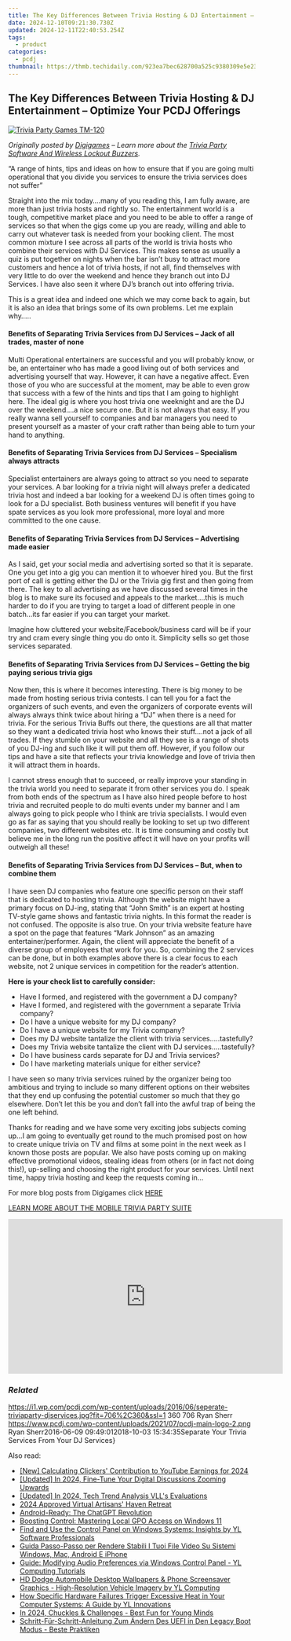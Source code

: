 ```yaml
---
title: The Key Differences Between Trivia Hosting & DJ Entertainment – Optimize Your PCDJ Offerings
date: 2024-12-10T09:21:30.730Z
updated: 2024-12-11T22:40:53.254Z
tags:
  - product
categories:
  - pcdj
thumbnail: https://thmb.techidaily.com/923ea7bec628700a525c9380309e5e23cc2f5ab6e5621bb73a4e4cfe01264003.jpg
---
```


## The Key Differences Between Trivia Hosting & DJ Entertainment – Optimize Your PCDJ Offerings

[![Trivia Party Games TM-120](https://i1.wp.com/pcdj.com/wp-content/uploads/2016/06/seperate-triviaparty-djservices.jpg?resize=706%2C321&ssl=1)](https://i1.wp.com/pcdj.com/wp-content/uploads/2016/06/seperate-triviaparty-djservices.jpg?fit=706%2C360&ssl=1 "Trivia Party Games TM-120")

_Originally posted by [Digigames](https://wireless-buzzers-quiz-buzzer-trivia-games.com/2016/05/19/benefits-of-separating-trivia-services-from-dj-services/) – Learn more about the [Trivia Party Software And Wireless Lockout Buzzers](https://tools.techidaily.com/pcdj/products/)._ 

“A range of hints, tips and ideas on how to ensure that if you are going multi operational that you divide you services to ensure the trivia services does not suffer”

Straight into the mix today….many of you reading this, I am fully aware, are more than just trivia hosts and rightly so. The entertainment world is a tough, competitive market place and you need to be able to offer a range of services so that when the gigs come up you are ready, willing and able to carry out whatever task is needed from your booking client. The most common mixture I see across all parts of the world is trivia hosts who combine their services with DJ Services. This makes sense as usually a quiz is put together on nights when the bar isn’t busy to attract more customers and hence a lot of trivia hosts, if not all, find themselves with very little to do over the weekend and hence they branch out into DJ Services. I have also seen it where DJ’s branch out into offering trivia.

This is a great idea and indeed one which we may come back to again, but it is also an idea that brings some of its own problems. Let me explain why…..

#### **Benefits of Separating Trivia Services from DJ Services – Jack of all trades, master of none**

Multi Operational entertainers are successful and you will probably know, or be, an entertainer who has made a good living out of both services and advertising yourself that way. However, it can have a negative affect. Even those of you who are successful at the moment, may be able to even grow that success with a few of the hints and tips that I am going to highlight here. The ideal gig is where you host trivia one weeknight and are the DJ over the weekend….a nice secure one. But it is not always that easy. If you really wanna sell yourself to companies and bar managers you need to present yourself as a master of your craft rather than being able to turn your hand to anything.

#### **Benefits of Separating Trivia Services from DJ Services – Specialism always attracts**

Specialist entertainers are always going to attract so you need to separate your services. A bar looking for a trivia night will always prefer a dedicated trivia host and indeed a bar looking for a weekend DJ is often times going to look for a DJ specialist. Both business ventures will benefit if you have spate services as you look more professional, more loyal and more committed to the one cause.

#### **Benefits of Separating Trivia Services from DJ Services – Advertising made easier**

As I said, get your social media and advertising sorted so that it is separate. One you get into a gig you can mention it to whoever hired you. But the first port of call is getting either the DJ or the Trivia gig first and then going from there. The key to all advertising as we have discussed several times in the blog is to make sure its focused and appeals to the market….this is much harder to do if you are trying to target a load of different people in one batch…its far easier if you can target your market.

Imagine how cluttered your website/Facebook/business card will be if your try and cram every single thing you do onto it. Simplicity sells so get those services separated.

#### **Benefits of Separating Trivia Services from DJ Services – Getting the big paying serious trivia gigs**

Now then, this is where it becomes interesting. There is big money to be made from hosting serious trivia contests. I can tell you for a fact the organizers of such events, and even the organizers of corporate events will always always think twice about hiring a “DJ” when there is a need for trivia. For the serious Trivia Buffs out there, the questions are all that matter so they want a dedicated trivia host who knows their stuff….not a jack of all trades. If they stumble on your website and all they see is a range of shots of you DJ-ing and such like it will put them off. However, if you follow our tips and have a site that reflects your trivia knowledge and love of trivia then it will attract them in hoards.

I cannot stress enough that to succeed, or really improve your standing in the trivia world you need to separate it from other services you do. I speak from both ends of the spectrum as I have also hired people before to host trivia and recruited people to do multi events under my banner and I am always going to pick people who I think are trivia specialists. I would even go as far as saying that you should really be looking to set up two different companies, two different websites etc. It is time consuming and costly but believe me in the long run the positive affect it will have on your profits will outweigh all these!

#### **Benefits of Separating Trivia Services from DJ Services – But, when to combine them**

I have seen DJ companies who feature one specific person on their staff that is dedicated to hosting trivia. Although the website might have a primary focus on DJ-ing, stating that “John Smith” is an expert at hosting TV-style game shows and fantastic trivia nights. In this format the reader is not confused. The opposite is also true. On your trivia website feature have a spot on the page that features “Mark Johnson” as an amazing entertainer/performer. Again, the client will appreciate the benefit of a diverse group of employees that work for you. So, combining the 2 services can be done, but in both examples above there is a clear focus to each website, not 2 unique services in competition for the reader’s attention.

**Here is your check list to carefully consider:**

* Have I formed, and registered with the government a DJ company?
* Have I formed, and registered with the government a separate Trivia company?
* Do I have a unique website for my DJ company?
* Do I have a unique website for my Trivia company?
* Does my DJ website tantalize the client with trivia services…..tastefully?
* Does my Trivia website tantalize the client with DJ services…..tastefully?
* Do I have business cards separate for DJ and Trivia services?
* Do I have marketing materials unique for either service?

I have seen so many trivia services ruined by the organizer being too ambitious and trying to include so many different options on their websites that they end up confusing the potential customer so much that they go elsewhere. Don’t let this be you and don’t fall into the awful trap of being the one left behind.

Thanks for reading and we have some very exciting jobs subjects coming up…I am going to eventually get round to the much promised post on how to create unique trivia on TV and films at some point in the next week as I known those posts are popular. We also have posts coming up on making effective promotional videos, stealing ideas from others (or in fact not doing this!), up-selling and choosing the right product for your services. Until next time, happy trivia hosting and keep the requests coming in…

For more blog posts from Digigames click [HERE](http://wireless-buzzers-quiz-buzzer-trivia-games.com/)

[LEARN MORE ABOUT THE MOBILE TRIVIA PARTY SUITE](https://tools.techidaily.com/pcdj/products/)

<!-- affiliate ads begin -->
<iframe width="560" height="315" src="https://www.youtube.com/embed/RJNYTGHVlLc?si=lhdUUVYMVQjzHXBh" title="YouTube video player" frameborder="0" allow="accelerometer; autoplay; clipboard-write; encrypted-media; gyroscope; picture-in-picture; web-share" referrerpolicy="strict-origin-when-cross-origin" allowfullscreen></iframe>
<!-- affiliate ads end -->

### _Related_

https://i1.wp.com/pcdj.com/wp-content/uploads/2016/06/seperate-triviaparty-djservices.jpg?fit=706%2C360&ssl=1 360 706 Ryan Sherr https://www.pcdj.com/wp-content/uploads/2021/07/pcdj-main-logo-2.png Ryan Sherr2016-06-09 09:49:012018-10-03 15:34:35Separate Your Trivia Services From Your DJ Services}

<ins class="adsbygoogle"
     style="display:block"
     data-ad-format="autorelaxed"
     data-ad-client="ca-pub-7571918770474297"
     data-ad-slot="1223367746"></ins>

<ins class="adsbygoogle"
     style="display:block"
     data-ad-client="ca-pub-7571918770474297"
     data-ad-slot="8358498916"
     data-ad-format="auto"
     data-full-width-responsive="true"></ins>

<span class="atpl-alsoreadstyle">Also read:</span>
<div><ul>
<li><a href="https://facebook-record-videos.techidaily.com/new-calculating-clickers-contribution-to-youtube-earnings-for-2024/"><u>[New] Calculating Clickers' Contribution to YouTube Earnings for 2024</u></a></li>
<li><a href="https://fox-blue.techidaily.com/updated-in-2024-fine-tune-your-digital-discussions-zooming-upwards/"><u>[Updated] In 2024, Fine-Tune Your Digital Discussions Zooming Upwards</u></a></li>
<li><a href="https://fox-cloud.techidaily.com/updated-in-2024-tech-trend-analysis-vlls-evaluations/"><u>[Updated] In 2024, Tech Trend Analysis VLL's Evaluations</u></a></li>
<li><a href="https://youtube-blog.techidaily.com/approved-virtual-artisans-haven-retreat/"><u>2024 Approved Virtual Artisans' Haven Retreat</u></a></li>
<li><a href="https://tech-savvy.techidaily.com/android-ready-the-chatgpt-revolution/"><u>Android-Ready: The ChatGPT Revolution</u></a></li>
<li><a href="https://windows11.techidaily.com/boosting-control-mastering-local-gpo-access-on-windows-11/"><u>Boosting Control: Mastering Local GPO Access on Windows 11</u></a></li>
<li><a href="https://discover-able.techidaily.com/find-and-use-the-control-panel-on-windows-systems-insights-by-yl-software-professionals/"><u>Find and Use the Control Panel on Windows Systems: Insights by YL Software Professionals</u></a></li>
<li><a href="https://discover-docs.techidaily.com/guida-passo-passo-per-rendere-stabili-i-tuoi-file-video-su-sistemi-windows-mac-android-e-iphone/"><u>Guida Passo-Passo per Rendere Stabili I Tuoi File Video Su Sistemi Windows, Mac, Android E iPhone</u></a></li>
<li><a href="https://discover-able.techidaily.com/guide-modifying-audio-preferences-via-windows-control-panel-yl-computing-tutorials/"><u>Guide: Modifying Audio Preferences via Windows Control Panel - YL Computing Tutorials</u></a></li>
<li><a href="https://discover-able.techidaily.com/hd-dodge-automobile-desktop-wallpapers-and-phone-screensaver-graphics-high-resolution-vehicle-imagery-by-yl-computing/"><u>HD Dodge Automobile Desktop Wallpapers & Phone Screensaver Graphics - High-Resolution Vehicle Imagery by YL Computing</u></a></li>
<li><a href="https://discover-able.techidaily.com/how-specific-hardware-failures-trigger-excessive-heat-in-your-computer-systems-a-guide-by-yl-innovations/"><u>How Specific Hardware Failures Trigger Excessive Heat in Your Computer Systems: A Guide by YL Innovations</u></a></li>
<li><a href="https://video-screen-grab.techidaily.com/in-2024-chuckles-and-challenges-best-fun-for-young-minds/"><u>In 2024, Chuckles & Challenges - Best Fun for Young Minds</u></a></li>
<li><a href="https://fox-web3.techidaily.com/schritt-fur-schritt-anleitung-zum-andern-des-uefi-in-den-legacy-boot-modus-beste-praktiken/"><u>Schritt-Für-Schritt-Anleitung Zum Ändern Des UEFI in Den Legacy Boot Modus - Beste Praktiken</u></a></li>
</ul></div>

